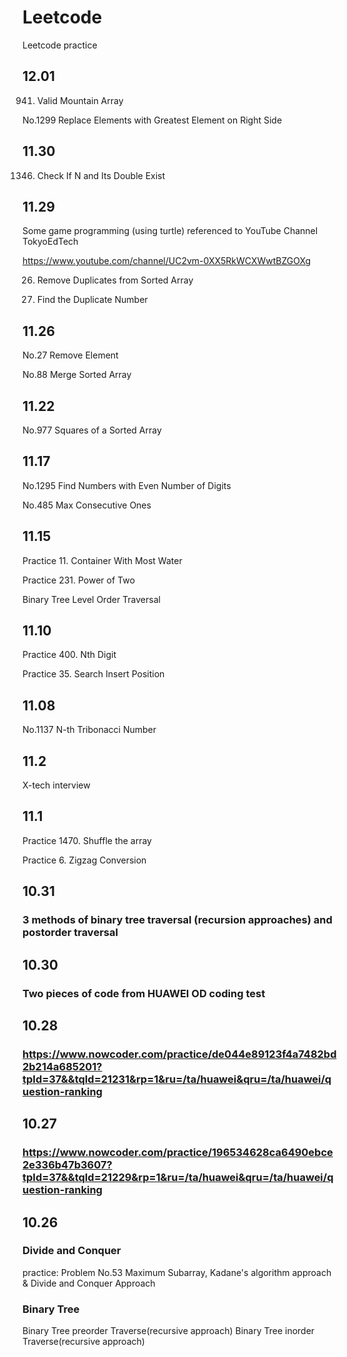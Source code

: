# Leetcode
Leetcode practice

## 12.01

941. Valid Mountain Array

No.1299 Replace Elements with Greatest Element on Right Side

## 11.30

1346. Check If N and Its Double Exist

## 11.29

Some game programming (using turtle) referenced to YouTube Channel TokyoEdTech

https://www.youtube.com/channel/UC2vm-0XX5RkWCXWwtBZGOXg

26. Remove Duplicates from Sorted Array

287. Find the Duplicate Number

## 11.26

No.27 Remove Element

No.88 Merge Sorted Array

## 11.22

No.977 Squares of a Sorted Array

## 11.17

No.1295 Find Numbers with Even Number of Digits

No.485 Max Consecutive Ones

## 11.15

Practice 11. Container With Most Water

Practice 231. Power of Two

Binary Tree Level Order Traversal

## 11.10

Practice 400. Nth Digit

Practice 35. Search Insert Position

## 11.08

No.1137 N-th Tribonacci Number

## 11.2

X-tech interview

## 11.1

Practice 1470. Shuffle the array

Practice 6. Zigzag Conversion

## 10.31

### 3 methods of binary tree traversal (recursion approaches) and postorder traversal

## 10.30

### Two pieces of code from HUAWEI OD coding test

## 10.28

### https://www.nowcoder.com/practice/de044e89123f4a7482bd2b214a685201?tpId=37&&tqId=21231&rp=1&ru=/ta/huawei&qru=/ta/huawei/question-ranking

## 10.27

### https://www.nowcoder.com/practice/196534628ca6490ebce2e336b47b3607?tpId=37&&tqId=21229&rp=1&ru=/ta/huawei&qru=/ta/huawei/question-ranking

## 10.26 

### Divide and Conquer
practice: Problem No.53 Maximum Subarray, Kadane's algorithm approach & Divide and Conquer Approach

### Binary Tree
Binary Tree preorder Traverse(recursive approach)
Binary Tree inorder Traverse(recursive approach)












